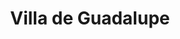 ---
title: Villa de Guadalupe
phone: (408) 251-2955
website: http://www.villadeguadalupeapts.com/
management: AMC LLC
tags: []
---